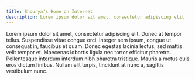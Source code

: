 ```yaml
---
title: Shourya's Home on Internet
description: Lorem ipsum dolor sit amet, consectetur adipiscing elit
---
```


Lorem ipsum dolor sit amet, consectetur adipiscing elit. Donec at tempor tellus. Suspendisse vitae congue orci. Integer sem ipsum, congue ut consequat in, faucibus et quam. Donec egestas lacinia lectus, sed mattis velit tempor et. Maecenas lobortis ligula nec tortor efficitur pharetra. Pellentesque interdum interdum nibh pharetra tristique. Mauris a metus quis eros dictum finibus. Nullam elit turpis, tincidunt at nunc a, sagittis vestibulum nunc. 
